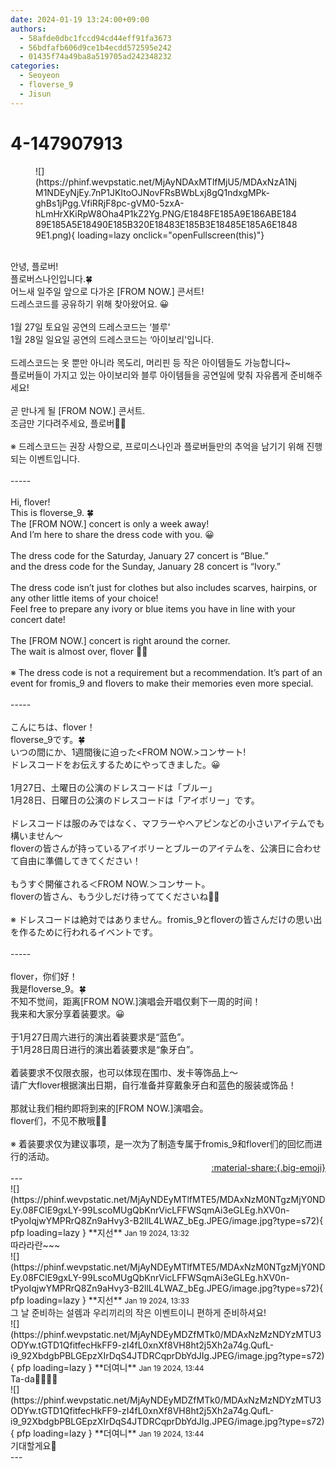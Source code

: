 ```yaml
---
date: 2024-01-19 13:24:00+09:00
authors:
  - 58afde0dbc1fccd94cd44eff91fa3673
  - 56bdfafb606d9ce1b4ecdd572595e242
  - 01435f74a49ba8a519705ad242348232
categories:
  - Seoyeon
  - floverse_9
  - Jisun
---
```


# 4-147907913

<div class="post-container" markdown="1">
<div class="content-container md-sidebar__scrollwrap" markdown="1">


<figure markdown="1">
![](https://phinf.wevpstatic.net/MjAyNDAxMTlfMjU5/MDAxNzA1NjM1NDEyNjEy.7nP1JKItoOJNovFRsBWbLxj8gQ1ndxgMPk-ghBs1jPgg.VfiRRjF8pc-gVM0-5zxA-hLmHrXKiRpW8Oha4P1kZ2Yg.PNG/E1848FE185A9E186ABE18489E185A5E18490E185B320E18483E185B3E18485E185A6E18489E1.png){ loading=lazy onclick="openFullscreen(this)"}
</figure>
 <br>안녕, 플로버! <br>플로버스나인입니다.🍀<br>어느새 일주일 앞으로 다가온  [FROM NOW.] 콘서트!<br>드레스코드를 공유하기 위해 찾아왔어요. 😀<br><br>1월 27일 토요일 공연의 드레스코드는 ‘블루' <br>1월 28일 일요일 공연의 드레스코드는 ‘아이보리'입니다.<br> <br>드레스코드는 옷 뿐만 아니라 목도리, 머리핀 등 작은 아이템들도 가능합니다~ <br>플로버들이 가지고 있는 아이보리와 블루 아이템들을 공연일에 맞춰 자유롭게 준비해주세요!<br> <br>곧 만나게 될 [FROM NOW.] 콘서트.<br>조금만 기다려주세요, 플로버👋🏻<br> <br>※ 드레스코드는 권장 사항으로, 프로미스나인과 플로버들만의 추억을 남기기 위해 진행되는 이벤트입니다.<br> <br>-----<br> <br>Hi, flover!<br>This is floverse_9. 🍀<br>The [FROM NOW.] concert is only a week away!<br>And I’m here to share the dress code with you. 😀<br> <br>The dress code for the Saturday, January 27 concert is “Blue.”<br>and the dress code for the Sunday, January 28 concert is “Ivory.”<br> <br>The dress code isn’t just for clothes but also includes scarves, hairpins, or any other little items of your choice!<br>Feel free to prepare any ivory or blue items you have in line with your concert date!<br> <br>The [FROM NOW.] concert is right around the corner.<br>The wait is almost over, flover 👋🏻<br> <br>※ The dress code is not a requirement but a recommendation. It’s part of an event for fromis_9 and flovers to make their memories even more special.<br> <br>-----<br> <br>こんにちは、flover！<br>floverse_9です。🍀<br>いつの間にか、1週間後に迫った&lt;FROM NOW.&gt;コンサート!<br>ドレスコードをお伝えするためにやってきました。😀<br><br>1月27日、土曜日の公演のドレスコードは「ブルー」 <br>1月28日、日曜日の公演のドレスコードは「アイボリー」です。<br> <br>ドレスコードは服のみではなく、マフラーやヘアピンなどの小さいアイテムでも構いません～ <br>floverの皆さんが持っているアイボリーとブルーのアイテムを、公演日に合わせて自由に準備してきてください！<br> <br>もうすぐ開催される＜FROM NOW.＞コンサート。<br>floverの皆さん、もう少しだけ待っててくださいね👋🏻<br> <br>※ ドレスコードは絶対ではありません。fromis_9とfloverの皆さんだけの思い出を作るために行われるイベントです。<br> <br>-----<br> <br>flover，你们好！<br>我是floverse_9。🍀<br>不知不觉间，距离[FROM NOW.]演唱会开唱仅剩下一周的时间！<br>我来和大家分享着装要求。😀<br><br>于1月27日周六进行的演出着装要求是“蓝色”。<br>于1月28日周日进行的演出着装要求是“象牙白”。<br> <br>着装要求不仅限衣服，也可以体现在围巾、发卡等饰品上～<br>请广大flover根据演出日期，自行准备并穿戴象牙白和蓝色的服装或饰品！<br> <br>那就让我们相约即将到来的[FROM NOW.]演唱会。<br>flover们，不见不散哦👋🏻<br> <br>※ 着装要求仅为建议事项，是一次为了制造专属于fromis_9和flover们的回忆而进行的活动。

</div>
</div>

<div style="text-align: right;" markdown="1">
<a href="https://weverse.io/fromis9/fanpost/4-147907913" style="text-align: right;">:material-share:{.big-emoji}</a>
</div>
---

<div class="comments-container md-sidebar__scrollwrap" markdown="1">
<div class="comment" markdown="1">
<div class='id-container' markdown="1">
![](https://phinf.wevpstatic.net/MjAyNDEyMTlfMTE5/MDAxNzM0NTgzMjY0NDEy.08FClE9gxLY-99LscoMUgQbKnrVicLFFWSqmAi3eGLEg.hXV0n-tPyoIqjwYMPRrQ8Zn9aHvy3-B2llL4LWAZ_bEg.JPEG/image.jpg?type=s72){ pfp loading=lazy }
**<span class="artist">지선</span>** <small>Jan 19 2024, 13:32</small><br>
</div>
<div class='comment-body' markdown="1">
따라라란~~~
</div>
</div>
<div class="comment" markdown="1">
<div class='id-container' markdown="1">
![](https://phinf.wevpstatic.net/MjAyNDEyMTlfMTE5/MDAxNzM0NTgzMjY0NDEy.08FClE9gxLY-99LscoMUgQbKnrVicLFFWSqmAi3eGLEg.hXV0n-tPyoIqjwYMPRrQ8Zn9aHvy3-B2llL4LWAZ_bEg.JPEG/image.jpg?type=s72){ pfp loading=lazy }
**<span class="artist">지선</span>** <small>Jan 19 2024, 13:33</small><br>
</div>
<div class='comment-body' markdown="1">
그 날 준비하는 설렘과 우리끼리의 작은 이벤트이니 편하게 준비하셔요! 
</div>
</div>
<div class="comment" markdown="1">
<div class='id-container' markdown="1">
![](https://phinf.wevpstatic.net/MjAyNDEyMDZfMTk0/MDAxNzMzNDYzMTU3ODYw.tGTD1QfitfecHkFF9-zI4fL0xnXf8VH8ht2j5Xh2a74g.QufL-i9_92XbdgbPBLGEpzXIrDqS4JTDRCqprDbYdJIg.JPEG/image.jpg?type=s72){ pfp loading=lazy }
**<span class="artist">더여니</span>** <small>Jan 19 2024, 13:44</small><br>
</div>
<div class='comment-body' markdown="1">
Ta-da💙🤍💙🤍
</div>
</div>
<div class="comment" markdown="1">
<div class='id-container' markdown="1">
![](https://phinf.wevpstatic.net/MjAyNDEyMDZfMTk0/MDAxNzMzNDYzMTU3ODYw.tGTD1QfitfecHkFF9-zI4fL0xnXf8VH8ht2j5Xh2a74g.QufL-i9_92XbdgbPBLGEpzXIrDqS4JTDRCqprDbYdJIg.JPEG/image.jpg?type=s72){ pfp loading=lazy }
**<span class="artist">더여니</span>** <small>Jan 19 2024, 13:44</small><br>
</div>
<div class='comment-body' markdown="1">
기대할게요💚
</div>
</div>
</div>
---
